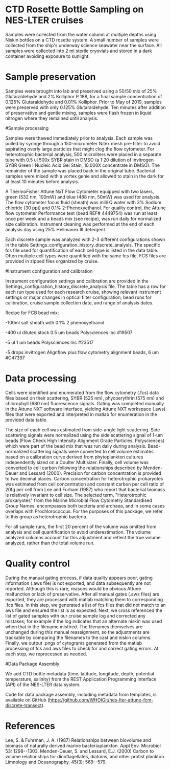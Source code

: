 # CTD Rosette Bottle Sampling on NES-LTER cruises

Samples were collected from the water column at multiple depths using
Niskin bottles on a CTD rosette system. A small number of samples were
collected from the ship's underway science seawater near the surface.
All samples were collected into 2 ml sterile cryovials and stored in a
dark container avoiding exposure to sunlight.

# Sample preservation

Samples were brought into lab and preserved using a 50/50 mix of 25%
Glutaraldehyde and 2% Kolliphor P 188, for a final sample concentration
of 0.125% Glutaraldehyde and 0.01% Kolliphor. Prior to May of 2019,
samples were preserved with only 0.125% Glutaraldehyde. Ten minutes
after addition of preservative and gentle mixing, samples were flash
frozen in liquid nitrogen where they remained until analysis.

#Sample processing

Samples were thawed immediately prior to analysis. Each sample was
pulled by syringe through a 150-micrometer Nitex mesh pre-filter to
avoid aspirating overly large particles that might clog the flow
cytometer. For heterotrophic bacterial analysis, 500 microliters were
placed in a separate tube with 0.5 ul 500x SYBR stain in DMSO (a 1:20
dilution of Invitrogen SYBR Green I Nucleic Acid Gel Stain, 10,000X
concentrate in DMSO). The remainder of the sample was placed back in the
original tube. Bacterial samples were mixed with a vortex genie and
allowed to stain in the dark for at least 10 minutes before analysis.

A ThermoFisher Attune NxT Flow Cytometer equipped with two lasers, green
(532 nm, 100mW) and blue (488 nm, 50mW) was used for analysis. The flow
cytometer focus fluid (sheath) was milli Q water with 3% Sodium chloride
(30 ppt) and 0.1% 2-Phenoxyethanol. For quality control, the Attune flow
cytometer Performance test (bead REF# 4449754) was run at least once per
week and a beads mix (see recipe), was run daily for normalized size
calibration. Instrument cleaning was performed at the end of each
analysis day using 25% Hellmanex III detergent.

Each discrete sample was analyzed with 2-3 different configurations
shown in the table Settings_configuration_history_discrete_analysis. The
specific fcs file used for quantification of each cell type is listed in
the data table. Often multiple cell types were quantified with the same
fcs file. FCS files are provided in zipped files organized by cruise.

#Instrument configuration and calibration

Instrument configuration settings and calibration are provided in the
Settings_configuration_history_discrete_analysis file. The table has a
row for each run type used for each research cruise, showing relevant
instrument settings or major changes in optical filter configuration,
bead runs for calibration, cruise sample collection date, and range of
analysis dates.

Recipe for FCB bead mix:

-100ml salt sheath with 0.1% 2 phenoxyethanol

-400 ul diluted stock 0.5 um beads Polysciences Inc #19507

-5 ul 1 um beads Polysciences Inc #23517

-5 drops invitrogen Alignflow plus flow cytometry alignment beads, 6 um
#C47397

# Data processing

Cells were identified and enumerated from the flow cytometry (.fcs) data
files based on their scattering, SYBR (525 nm), phycoerythrin (575 nm)
and chlorophyll (680 nm) fluorescence signals. Gating was completed
manually in the Attune NXT software interface, yielding Attune NXT
workspace (.aws) files that were exported and interpreted in matlab for
enumeration in the provided data table.

The size of each cell was estimated from side-angle light scattering.
Side scattering signals were normalized using the side scattering signal
of 1-um beads (Flow Check High Intensity Alignment Grade Particles,
Polysciences) which were part of the bead mix that was run daily during
analysis. Bead-normalized scattering signals were converted to cell
volume estimates based on a calibration curve derived from phytoplankton
cultures independently sized on a Coulter Multisizer. Finally, cell
volume was converted to cell carbon following the relationships
described by Menden-Deuer and Lessard (2000). Precision for carbon
concentration is provided to two decimal places. Carbon concentration
for heterotrophic prokaryotes was estimated from cell concentration and
constant carbon per cell ratio of 20fg per cell from Lee and Furham
(1987) who report that bacterial biomass is relatively invariant to cell
size. The selected term, "Heterotrophic prokaryotes" from the Marine
Microbial Flow Cytometry Standardised Group Names, encompasses both
bacteria and archaea, and in some cases overlaps with Prochlorococcus.
For the purposes of this package, we refer to this group as
heterotrophic bacteria.

For all sample runs, the first 20 percent of the volume was omitted from
analysis and cell quantification to avoid underestimation. The volume
analyzed columns account for this adjustment and reflect the true volume
analyzed, rather than the total volume run.

# Quality control

During the manual gating process, if data quality appears poor, gating
information (.aws file) is not exported, and data subsequently are not
reported. Although this is rare, reasons would be obvious Attune
malfunction or lack of preservative. After all manual gates (.aws files)
are exported, they are processed with matlab matching them to
corresponding .fcs files. In this step, we generated a list of fcs files
that did not match to an aws file and ensured the list is as expected.
Next, we cross referenced the list of gated samples with our cruise
sample log and corrected any mistakes; for example if the log indicates
that an alternate niskin was used when that in the filename misfired.
The filenames themselves are unchanged during this manual reassignment,
so the adjustments are trackable by comparing the filenames to the cast
and niskin columns. Finally, we output .pngs of cytograms generated from
the matlab processing of fcs and aws files to check for and correct
gating errors. At each step, we reprocessed as needed.

#Data Package Assembly

We add CTD bottle metadata (time, latitude, longitude, depth, potential
temperature, salinity) from the REST Application Programming Interface
(API) of the NES-LTER data system.

Code for data package assembly, including metadata from templates, is
available on GitHub
(https://github.com/WHOIGit/nes-lter-attune-fcm-discrete-transect).

# References

Lee, S. & Fuhrman, J. A. (1987) Relationships between biovolume and
biomass of naturally derived marine bacterioplankton. Appl Env.
Microbiol 53: 1298--1303. Menden-Deuer, S. and Lessard, E.J. (2000)
Carbon to volume relationships for dinoflagellates, diatoms, and other
protist plankton. Limnology and Oceanography. 45(3): 569--579.
